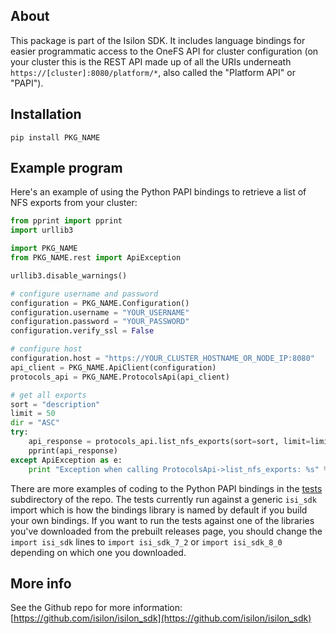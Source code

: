 ## About
This package is part of the Isilon SDK.  It includes language bindings for easier programmatic access to the OneFS API for cluster configuration (on your cluster this is the REST API made up of all the URIs underneath `https://[cluster]:8080/platform/*`, also called the "Platform API" or "PAPI").

## Installation

`pip install PKG_NAME`


## Example program

Here's an example of using the Python PAPI bindings to retrieve a list of NFS exports from your cluster:

```python
from pprint import pprint
import urllib3

import PKG_NAME
from PKG_NAME.rest import ApiException

urllib3.disable_warnings()

# configure username and password
configuration = PKG_NAME.Configuration()
configuration.username = "YOUR_USERNAME"
configuration.password = "YOUR_PASSWORD"
configuration.verify_ssl = False

# configure host
configuration.host = "https://YOUR_CLUSTER_HOSTNAME_OR_NODE_IP:8080"
api_client = PKG_NAME.ApiClient(configuration)
protocols_api = PKG_NAME.ProtocolsApi(api_client)

# get all exports
sort = "description"
limit = 50
dir = "ASC"
try:
    api_response = protocols_api.list_nfs_exports(sort=sort, limit=limit, dir=dir)
    pprint(api_response)
except ApiException as e:
    print "Exception when calling ProtocolsApi->list_nfs_exports: %s" % e
```

There are more examples of coding to the Python PAPI bindings in the [tests](https://github.com/Isilon/isilon_sdk/tree/master/tests) subdirectory of the repo.  The tests currently run against a generic `isi_sdk` import which is how the bindings library is named by default if you build your own bindings.  If you want to run the tests against one of the libraries you've downloaded from the prebuilt releases page, you should change the `import isi_sdk` lines to `import isi_sdk_7_2` or `import isi_sdk_8_0` depending on which one you downloaded.

## More info
See the Github repo for more information:
[https://github.com/isilon/isilon_sdk](https://github.com/isilon/isilon_sdk)
